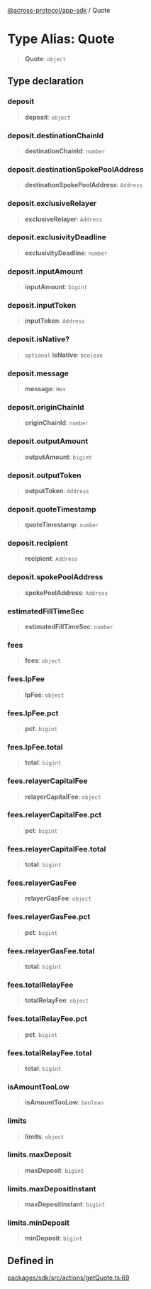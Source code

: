 [@across-protocol/app-sdk](../README.md) / Quote

# Type Alias: Quote

> **Quote**: `object`

## Type declaration

### deposit

> **deposit**: `object`

### deposit.destinationChainId

> **destinationChainId**: `number`

### deposit.destinationSpokePoolAddress

> **destinationSpokePoolAddress**: `Address`

### deposit.exclusiveRelayer

> **exclusiveRelayer**: `Address`

### deposit.exclusivityDeadline

> **exclusivityDeadline**: `number`

### deposit.inputAmount

> **inputAmount**: `bigint`

### deposit.inputToken

> **inputToken**: `Address`

### deposit.isNative?

> `optional` **isNative**: `boolean`

### deposit.message

> **message**: `Hex`

### deposit.originChainId

> **originChainId**: `number`

### deposit.outputAmount

> **outputAmount**: `bigint`

### deposit.outputToken

> **outputToken**: `Address`

### deposit.quoteTimestamp

> **quoteTimestamp**: `number`

### deposit.recipient

> **recipient**: `Address`

### deposit.spokePoolAddress

> **spokePoolAddress**: `Address`

### estimatedFillTimeSec

> **estimatedFillTimeSec**: `number`

### fees

> **fees**: `object`

### fees.lpFee

> **lpFee**: `object`

### fees.lpFee.pct

> **pct**: `bigint`

### fees.lpFee.total

> **total**: `bigint`

### fees.relayerCapitalFee

> **relayerCapitalFee**: `object`

### fees.relayerCapitalFee.pct

> **pct**: `bigint`

### fees.relayerCapitalFee.total

> **total**: `bigint`

### fees.relayerGasFee

> **relayerGasFee**: `object`

### fees.relayerGasFee.pct

> **pct**: `bigint`

### fees.relayerGasFee.total

> **total**: `bigint`

### fees.totalRelayFee

> **totalRelayFee**: `object`

### fees.totalRelayFee.pct

> **pct**: `bigint`

### fees.totalRelayFee.total

> **total**: `bigint`

### isAmountTooLow

> **isAmountTooLow**: `boolean`

### limits

> **limits**: `object`

### limits.maxDeposit

> **maxDeposit**: `bigint`

### limits.maxDepositInstant

> **maxDepositInstant**: `bigint`

### limits.minDeposit

> **minDeposit**: `bigint`

## Defined in

[packages/sdk/src/actions/getQuote.ts:69](https://github.com/across-protocol/toolkit/blob/fa61c35c7597804e093096de254dbc326f096003/packages/sdk/src/actions/getQuote.ts#L69)
